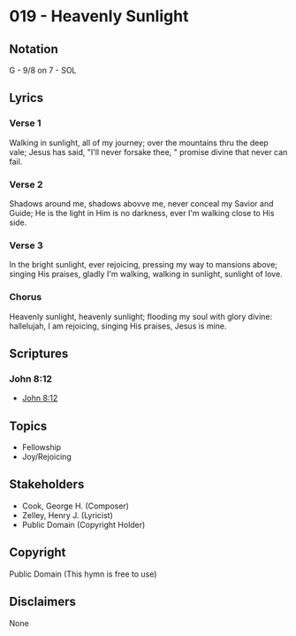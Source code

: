 # 019 - Heavenly Sunlight

## Notation

G - 9/8 on 7 - SOL

## Lyrics

### Verse 1

Walking in sunlight, all of my journey; over the mountains thru the deep vale; Jesus has said, "I'll never forsake thee, " promise divine that never can fail.

### Verse 2

Shadows around me, shadows abovve me, never conceal my Savior and Guide; He is the light in Him is no darkness, ever I'm walking close to His side.

### Verse 3

In the bright sunlight, ever rejoicing, pressing my way to mansions above; singing His praises, gladly I'm walking, walking in sunlight, sunlight of love.

### Chorus

Heavenly sunlight, heavenly sunlight; flooding my soul with glory divine: hallelujah, I am rejoicing, singing His praises, Jesus is mine.


## Scriptures

### John 8:12

- [John 8:12](https://www.biblegateway.com/passage/?search=John%208%3A12)


## Topics

- Fellowship
- Joy/Rejoicing

## Stakeholders

- Cook, George H. (Composer)
- Zelley, Henry J. (Lyricist)
- Public Domain (Copyright Holder)

## Copyright

Public Domain
(This hymn is free to use)

## Disclaimers

None

